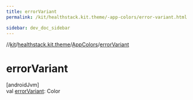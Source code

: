 ```yaml
---
title: errorVariant
permalink: /kit/healthstack.kit.theme/-app-colors/error-variant.html

sidebar: dev_doc_sidebar
---
```

//[kit](../../../index.html)/[healthstack.kit.theme](../index.html)/[AppColors](index.html)/[errorVariant](error-variant.html)



# errorVariant



[androidJvm]\
val [errorVariant](error-variant.html): Color




